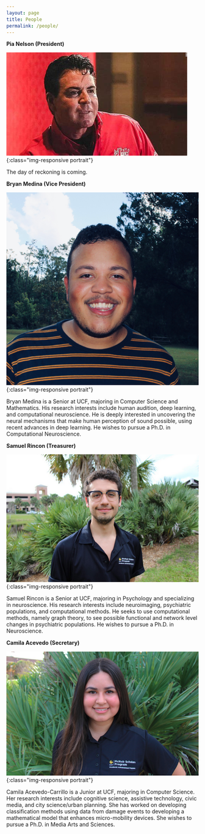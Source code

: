 ```yaml
---
layout: page
title: People
permalink: /people/
---
```

**Pia Nelson (President)**

![Papa John's Face](/assets/papajohn.jpg){:class="img-responsive portrait"}

The day of reckoning is coming.


**Bryan Medina (Vice President)**

![Bryan's face](/assets/medina.png){:class="img-responsive portrait"}

Bryan Medina is a Senior at UCF, majoring in Computer Science and Mathematics. His research interests include human audition, deep learning, and computational neuroscience. He is deeply interested in uncovering the neural mechanisms that make human perception of sound possible, using recent advances in deep learning. He wishes to pursue a Ph.D. in Computational Neuroscience.


**Samuel Rincon (Treasurer)**

![Sam's face](/assets/samuel.png){:class="img-responsive portrait"}

Samuel Rincon is a Senior at UCF, majoring in Psychology and specializing in neuroscience. His research interests include neuroimaging, psychiatric populations, and computational methods. He seeks to use computational methods, namely graph theory,  to see possible functional and network level changes in psychiatric populations. He wishes to pursue a Ph.D. in Neuroscience.



**Camila Acevedo (Secretary)**

![Camila's face](/assets/camila.png){:class="img-responsive portrait"}

Camila Acevedo-Carrillo is a Junior at UCF, majoring in Computer Science. Her research interests include cognitive science, assistive technology, civic media, and city science/urban planning. She has worked on developing classification methods using data from damage events to developing a mathematical model that enhances micro-mobility devices. She wishes to pursue a Ph.D. in Media Arts and Sciences.